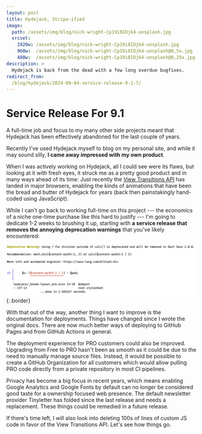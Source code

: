 ```yaml
---
layout: post
title: Hydejack, Stripe-ified
image: 
  path: /assets/img/blog/nick-wright-Cp19i8IOjk4-unsplash.jpg
  srcset: 
    1920w: /assets/img/blog/nick-wright-Cp19i8IOjk4-unsplash.jpg
    960w:  /assets/img/blog/nick-wright-Cp19i8IOjk4-unsplash@0,5x.jpg
    480w:  /assets/img/blog/nick-wright-Cp19i8IOjk4-unsplash@0,25x.jpg
description: >
  Hydejack is back from the dead with a few long overdue bugfixes. 
redirect_from:
  /blog/hydejack/2024-09-04-service-release-9-1-7/
---
```


# Service Release For 9.1

A full-time job and focus to my many other side projects meant that Hydejack has been effectively abandoned for the last couple of years. 

Recently I've used Hydejack myself to blog on my personal site, and while it may sound silly, __I came away impressed with my own product__.

When I was actively working on Hydejack, all I could see were its flaws, but looking at it with fresh eyes, it struck me as  a pretty good product and in many ways ahead of its time: 
Just recently the [View Transitions API][vta] has landed in major browsers, enabling the kinds of animations that have been the bread and butter of Hydejack for years (back then painstakingly hand-coded using JavaScript).

While I can't go back to working full-time on this project --- the economics of a niche one-time purchase like this hard to justify --- I'm going to dedicate 1-2 weeks to brushing it up, starting with __a service release that removes the annoying deprecation warnings__ that you've likely encountered:

![Deprecation Warnings](/assets/img/blog/deprecation-warnings.png){:.border}

With that out of the way, another thing I want to improve is the documentation for deployments. Things have changed since I wrote the original docs. There are now much better ways of deploying to GitHub Pages and from GitHub Actions in general. 

The deployment experience for PRO customers could also be improved. Upgrading from Free to PRO hasn't been as smooth as it could be due to the need to manually manage source files. Instead, it would be possible to create a GitHub Organization for all customers which would allow pulling PRO code directly from a private repository in most CI pipelines.

Privacy has become a big focus in recent years, which means enabling Google Analytics and Google Fonts by default can no longer be considered good taste for a ownership focused web presence. 
The default newsletter provider Tinyletter has folded since the last release and needs a replacement. 
These things could be remedied in a future release.

If there's time left, I will also look into deleting 100s of lines of custom JS code in favor of the View Transitions API.
Let's see how things go.


[vta]: https://developer.mozilla.org/en-US/docs/Web/API/View_Transitions_API
